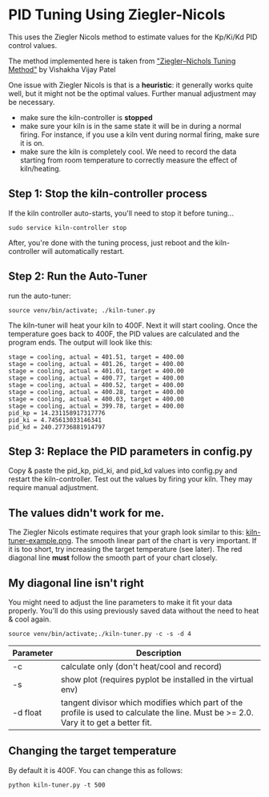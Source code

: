# PID Tuning Using Ziegler-Nicols

This uses the Ziegler Nicols method to estimate values for the Kp/Ki/Kd PID control values.

The method implemented here is taken from ["Ziegler–Nichols Tuning Method"](https://www.ias.ac.in/article/fulltext/reso/025/10/1385-1397) by Vishakha Vijay Patel

One issue with Ziegler Nicols is that is a **heuristic**: it generally works quite well, but it might not be the optimal values. Further manual adjustment may be necessary.

  - make sure the kiln-controller is **stopped**
  - make sure your kiln is in the same state it will be in during a normal firing. For instance, if you use a kiln vent during normal firing, make sure it is on.
  - make sure the kiln is completely cool. We need to record the data starting from room temperature to correctly measure the effect of kiln/heating.

## Step 1: Stop the kiln-controller process

If the kiln controller auto-starts, you'll need to stop it before tuning...

```sudo service kiln-controller stop```

After, you're done with the tuning process, just reboot and the kiln-controller will automatically restart.

## Step 2: Run the Auto-Tuner

run the auto-tuner:
```
source venv/bin/activate; ./kiln-tuner.py
```

The kiln-tuner will heat your kiln to 400F. Next it will start cooling. Once the temperature goes back to 400F, the PID values are calculated and the program ends. The output will look like this:

```
stage = cooling, actual = 401.51, target = 400.00
stage = cooling, actual = 401.26, target = 400.00
stage = cooling, actual = 401.01, target = 400.00
stage = cooling, actual = 400.77, target = 400.00
stage = cooling, actual = 400.52, target = 400.00
stage = cooling, actual = 400.28, target = 400.00
stage = cooling, actual = 400.03, target = 400.00
stage = cooling, actual = 399.78, target = 400.00
pid_kp = 14.231158917317776
pid_ki = 4.745613033146341
pid_kd = 240.27736881914797
```

## Step 3: Replace the PID parameters in config.py

Copy & paste the pid_kp, pid_ki, and pid_kd values into config.py and restart the kiln-controller. Test out the values by firing your kiln. They may require manual adjustment.

## The values didn't work for me.

The Ziegler Nicols estimate requires that your graph look similar to this: [kiln-tuner-example.png](kiln-tuner-example.png). The smooth linear part of the chart is very important. If it is too short, try increasing the target temperature (see later). The red diagonal line **must** follow the smooth part of your chart closely.

## My diagonal line isn't right

You might need to adjust the line parameters to make it fit your data properly. You'll do this using previously saved data without the need to heat & cool again. 

```
source venv/bin/activate;./kiln-tuner.py -c -s -d 4
```

| Parameter | Description |
| --------- | ----------- |
| -c | calculate only (don't heat/cool and record) |
| -s | show plot (requires pyplot be installed in the virtual env) |
| -d float | tangent divisor which modifies which part of the profile is used to calculate the line. Must be >= 2.0. Vary it to get a better fit. |

## Changing the target temperature

By default it is 400F. You can change this as follows:

```
python kiln-tuner.py -t 500
```
